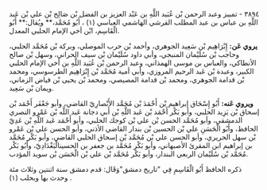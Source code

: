 ٣٨٩٤ - تمييز وعبد الرحمن بْن عُبَيد اللَّهِ بن عَبْد العزيز بن الفضل بْن صَالِح بْن علي بْن عَبد اللَّهِ بن عباس بن عبد المطلب القرشي الهاشمي العباسي (١) ، أَبُو مُحَمَّد،** ويُقال:** أَبُو الْقَاسِم، ابْن أخي الإمام الحلبي المعدل.

**يروي عَن:** إِبْرَاهِيم بْن سَعِيد الجوهري، وأحمد بْن حرب الموصلي، وبركة بْن مُحَمَّد الحلبي، وحاجب بْن سُلَيْمان المنبجي، وأبي داود سُلَيْمان بْن سيف الحراني، وسهل بْن صالح الأنطاكي، والعباس بن موسى الهمذاني، وعبد الرحمن بْن عُبَيد اللَّهِ بن أخي الإمام الحلبي الكبير، وعبدة بْن عَبد الرحيم المروزي، وأبي أمية مُحَمَّد بْن إِبْرَاهِيم الطرسوسي، ومحمد بْن قدامة الجوهري، ومحمد بْن قدامة المصيصي، ومحمد بْن يحيى بْن فياض الزماني، ويمان بْن سَعِيد.

**ويروي عَنه:** أَبُو إِسْحَاق إبراهيم بْن أَحْمَدَ بْن مُحَمَّد الأَنْصارِيّ القاضي، وأبو جَعْفَر أَحْمَد بْن إسحاق بْن يَزِيد الحلبي، وأبو بَكْر أَحْمَد بْن عَبد اللَّهِ بْن أَبي دجانة عَبد اللَّه بْن عَمْرو النصري الدمشقي، وأبو مُحَمَّد الحسن بْن علي بْن كوجك الحلبي، وأبو أَحْمَد عَبد اللَّهِ بْن عَدِيّ الحافظ، وأَبُو الْحَسَنِ علي بْن الحسين بْن بندار القاضي الأذني، وأبو الحسن علي بْن عَمْرو بْن سهل الحريري، وأبو الحسن علي بْن مُحَمَّد بْن إسحاق الحلبي القاضي، وأبو بَكْر مُحَمَّد بن إبراهيم ابن المقرئ الأصبهاني، وأبو بَكْر مُحَمَّد بن جعفر بن الحسينالْبَغْدَادِيّ، وأَبُو بَكْر مُحَمَّد بْن سُلَيْمان الربعي البندار، وأبو بَكْر مُحَمَّد بْن علي بْن الْحَسَن بْن سويد المؤدب.

ذكره الحافظ أَبُو الْقَاسِمِ فِي "تاريخ دمشق"وَقَال: قدم دمشق سنة اثنتين وثلاث مئة وحدث بها وبحلب (١) .